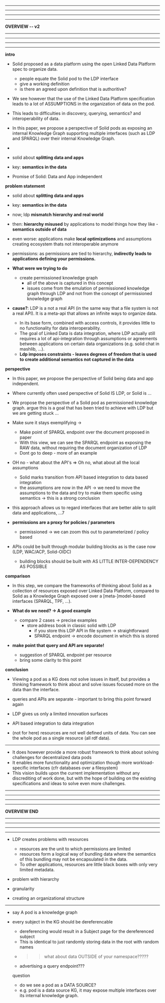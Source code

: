 

<!-- 

-----------------------------------------------
-----------------------------------------------
-----------------------------------------------
-----------------------------------------------

**OVERVIEW -- v1**  

-----------------------------------------------
-----------------------------------------------
-----------------------------------------------
-----------------------------------------------


**intro**

- Solid proposed as a data platform using the open Linked Data Platform spec to organize data.
  - people equate the Solid pod to the LDP interface
  - give a working definition
  - is there an agreed upon definition that is authoritive?
- We see however that the use of the Linked Data Platform specification leads to a lot of ASSUMPTIONS in the organization of data on the pod.
- This leads to difficulties in discovery, querying, semantics? and interoperability of data.
- In this paper, we propose the vision of Solid as a platform of data pods exposing an internal Knowledge Graph supporting multiple interfaces (such as LDP and SPARQL) over their internal Knowledge Graph.

- Promise of Solid: Data and App independent

**Problem statement**

- We see that the definition of a pod gets equated to the LDP interface
  
- We see the use of the Linked Data Platform spec leads to localized ASSUMPTIONS in the organization of data on the pod by applications
- 
  - Granularity is resource based through LDP.
  
  - Hierarchical nature of the LDP spec (same as filesystem) leads to semantics in the data location through slash semantics 
    - e.g. original paper using slash semantics for event storage based on date
    - Leads to semantic context being stored in the data path (not machine readable)
    - WHAT DOES MEAN -> consequence
      - model situations that cannot be captured like this
      - example of meta-API
    - LDP has constraints, real world data modelling has constraints, these may be orthogonal in situations and not match
    - **point 1: mismatch between hierarchy and real world**

    - putting the meaning in the data removes mismatch between semantics and data. semantics should be in the data and in the organizational structure

  - Containers and resources lead to data stored separately (e.g. digita storing data of different applications in different containers, idem as e.g. program files on the filesystem.)
    - This leads to data separation, and implicit context being attributed to storage location (data stored at `/apps/solidbook/` is data from the `solidbook` app.)
    - With the advantage of facilitating permission management for applications
    - **point 2: Data hierarchy is created by applications in contrast to separation of app and data**

  - **point 3: semantics encoded in things that are not data**
    - care of ordering of points
  
  - LDP leads to local assumptions and optimizations for applications(, at the cost of interoperability?).
    - We can see this clearly in the Inrupt Developer Libraries for Solid, where the developer interface only provides functionality to retrieve data for which you know both the location and the used schema, with almost no regard for data discovery.

  - **Coupling with permission**
    - permissioning coupled with container structure
    - one true hierarchy that matches with permissioning is the assumption - does not always hold
    - organization is ordered according to applications -> applications define your permissions indirectly


-----------------

  - solid about **splitting data and apps**
  - key: **semantics in the data**
  - now; ldp **mismatch hierarchy and real world**
  - then: **hierarchy misused** by applications to model things how they like - **semantics outside of data**
  - even worse: applications make **local optimizations** and assumptions creating ecosystem thats not interoperable anymore
  - permissions: as permissions are tied to hierarchy, **indirectly leads to applications defining your permissions.**

-----------------

  - **What were we trying to do**
    - create permissioned knowledge graph
      - all of the above is captured in this concept
      - issues come from the emulation of permissioned knowledge graph through LDP and not from the concept of permissioned knowledge graph

cause::

- LDP is a not a real API (in the same way that a file system is not a real API). It is a meta-api that allows an infinite ways to organize data.
  - In its base form, combined with access controls, it provides little to no functionality for data interoperability.
  - The goal of Linked Data is data integration, where LDP actually still requires a lot of api-integration through assumptions or agreements between applications on certain data organizations (e.g. solid chat in mashlib, ...).
  - **Ldp imposes constrainsts - leaves degrees of freedom that is used to create additional semantics not captured in the data**


**Perspective**

- In this paper, we propose the perspective of Solid being data and app independent. 
- Where currently often used perspective of Solid IS LDP, or Solid is ...
- We propose the perspective of a Solid pod as permissioned knowledge graph ... 

-  if we keep seeing Solid pods as containers and resources we're going to get stuck

- Make sure it stays exemplifying -> 
  - Make point of SPARQL endpoint over the document proposed in paper
  - With this view, we can see the SPARQL endpoint as exposing the RAW data, without requiring the document organization of LDP 
  - Dont go to deep - more of an example


- OH no - what about the API's => Oh no, what about all the local assumptions
  - Solid marks transition from API based integration to data based integration
  - the assumptions are now in the API -> we need to move the assumptions to the data and try to make them specific using semantics -> this is a strong conclusion

- **permissions are a proxy for policies / parameters**
  - permissioned -> we can zoom this out to parameterized / policy based


------

- This as a contrast to the LDP-organization currently used, that organizes data in resources.
- these pods can expose their internal KG over a multitude of interfaces
  - wont this reduce interoperability through not supporting other interfaces?
  - argue currently little to no interoperability without prior agreements on data shape and organization over LDP.
  - original paper includes support for SPARQL for querying -> this goes along with this vision.
- APIs could be built through modular building blocks as is the case now (LDP, WAC/ACP, Solid-OIDC)
  - building blocks should be built with AS LITTLE INTER-DEPENDENCY AS POSSIBLE
- The current implementation of Solid is a specific implementation of this vision that can be expanded upon.
  - As the SPARQL in the original paper does + how Jeroen handles it in the architecture paper, more links???


**Comparison**

- In this step, we compare the frameworks of thinking about Solid as a collection of resources exposed over Linked Data Platform, compared to Solid as a Knowledge Graph exposed over a [meta-]model-based interfaces (SPARQL, TPF, ...).

---------------

- **What do we need? -> A good example**
  - compare 2 cases -> precise examples
    - store address book in classic solid with LDP
      - if you store this LDP API in file system -> straightforward
      - SPARQL endpoint -> encode document in which this is stored


- **make point that query and API are separate!**
  - suggestion of SPARQL endpoint per resource
  - bring some clarity to this point


- Storage
  - LDP
    - File-based and/or SPARQL-based backend
  - KG
    - pretty much same. Graph database for RDF, file based for non-RDF
  
- Publication
  - LDP
    - resource based
    - slash semantics - bias
    - data discovery difficulties (type index, interop spec, ...)
    - ...
  - KG
    - quad / view?-based
    - discovery through interface index (SPARQL, TPF, ...)
    - non-RDF resource metadata indexing (as in original paper)
    - ...

- Query
  - LDP
    - Data organization assumptions (how and where data stored)
    - Data shape assumptions (what predicates, ...)
  - KG
    - Interface negotiation (SPARQL, TPF, LDP, ...)
      - Interface-specific implementations and optimizations
    - Data shape assumptions (what predicates, ...)
    - 


**Conclusion**

- Viewing a pod as a KG does not solve issues in itself, but provides a thinking framework to think about and solve issues focused more on the data than the interface.

- queries and APIs are separate - important to bring this point forward again

- LDP gives us only a limited innovation surfaces

- API based integration to data integration

- (not for here) resources are not well defined units of data. You can see the whole pod as a single resource (all rdf data).

------------

- It does however provide a more robust framework to think about solving challenges for decentralized data pods
- It enables more functionality and optimization though more workload-specific interfaces (cfr databases over a filesystem)
- This vision builds upon the current implementation without any discrediting of work done, but with the hope of building on the existing specifications and ideas to solve even more challenges.
 -->

-----------------------------------------------
-----------------------------------------------
-----------------------------------------------
-----------------------------------------------

**OVERVIEW -- v2**  

-----------------------------------------------
-----------------------------------------------
-----------------------------------------------
-----------------------------------------------

**intro**

- Solid proposed as a data platform using the open Linked Data Platform spec to organize data.
  - people equate the Solid pod to the LDP interface
  - give a working definition
  - is there an agreed upon definition that is authoritive?
- We see however that the use of the Linked Data Platform specification leads to a lot of ASSUMPTIONS in the organization of data on the pod.
- This leads to difficulties in discovery, querying, semantics? and interoperability of data.
- In this paper, we propose a perspective of Solid pods as exposing an internal Knowledge Graph supporting multiple interfaces (such as LDP and SPARQL) over their internal Knowledge Graph.
- 
- solid about **splitting data and apps**
- key: **semantics in the data**

- Promise of Solid: Data and App independent


**problem statement**

- solid about **splitting data and apps**
- key: **semantics in the data**
- now; ldp **mismatch hierarchy and real world**
- then: **hierarchy misused** by applications to model things how they like - **semantics outside of data**
- even worse: applications make **local optimizations** and assumptions creating ecosystem thats not interoperable anymore
- permissions: as permissions are tied to hierarchy, **indirectly leads to applications defining your permissions.**



- **What were we trying to do**
  - create permissioned knowledge graph
    - all of the above is captured in this concept
    - issues come from the emulation of permissioned knowledge graph through LDP and not from the concept of permissioned knowledge graph

- **cause?**: LDP is a not a real API (in the same way that a file system is not a real API). It is a meta-api that allows an infinite ways to organize data.
  - In its base form, combined with access controls, it provides little to no functionality for data interoperability.
  - The goal of Linked Data is data integration, where LDP actually still requires a lot of api-integration through assumptions or agreements between applications on certain data organizations (e.g. solid chat in mashlib, ...).
  - **Ldp imposes constraints - leaves degrees of freedom that is used to create additional semantics not captured in the data**


**perspective**

- In this paper, we propose the perspective of Solid being data and app independent. 
- Where currently often used perspective of Solid IS LDP, or Solid is ...
- We propose the perspective of a Solid pod as permissioned knowledge graph. argue this is a goal that has been tried to achieve with LDP but we are getting stuck ... 


- Make sure it stays exemplifying -> 
  - Make point of SPARQL endpoint over the document proposed in paper
  - With this view, we can see the SPARQL endpoint as exposing the RAW data, without requiring the document organization of LDP 
  - Dont go to deep - more of an example


- OH no - what about the API's => Oh no, what about all the local assumptions
  - Solid marks transition from API based integration to data based integration
  - the assumptions are now in the API -> we need to move the assumptions to the data and try to make them specific using semantics -> this is a strong conclusion

- this approach allows us to regard interfaces that are better able to split data and applications, ...7

- **permissions are a proxy for policies / parameters**
  - permissioned -> we can zoom this out to parameterized / policy based

- APIs could be built through modular building blocks as is the case now (LDP, WAC/ACP, Solid-OIDC)
  - building blocks should be built with AS LITTLE INTER-DEPENDENCY AS POSSIBLE


**comparison**

- In this step, we compare the frameworks of thinking about Solid as a collection of resources exposed over Linked Data Platform, compared to Solid as a Knowledge Graph exposed over a [meta-]model-based interfaces (SPARQL, TPF, ...).

- **What do we need? -> A good example**
  - compare 2 cases -> precise examples
    - store address book in classic solid with LDP
      - if you store this LDP API in file system -> straightforward
      - SPARQL endpoint -> encode document in which this is stored


- **make point that query and API are separate!**
  - suggestion of SPARQL endpoint per resource
  - bring some clarity to this point


**conclusion**


- Viewing a pod as a KG does not solve issues in itself, but provides a thinking framework to think about and solve issues focused more on the data than the interface.

- queries and APIs are separate - important to bring this point forward again

- LDP gives us only a limited innovation surfaces

- API based integration to data integration

- (not for here) resources are not well defined units of data. You can see the whole pod as a single resource (all rdf data).

------------

- It does however provide a more robust framework to think about solving challenges for decentralized data pods
- It enables more functionality and optimization though more workload-specific interfaces (cfr databases over a filesystem)
- This vision builds upon the current implementation without any discrediting of work done, but with the hope of building on the existing specifications and ideas to solve even more challenges.

-----------------------------------------------
-----------------------------------------------
-----------------------------------------------
-----------------------------------------------

**OVERVIEW END**

-----------------------------------------------
-----------------------------------------------
-----------------------------------------------
-----------------------------------------------


- LDP creates problems with resources
  - resources are the unit to which permissions are limited
  - resources form a logical way of bundling data where the semantics of this bundling may not be encapsulated in the data.
  - To other applications, resources are little black boxes with only very limited metadata.

- problem with hierarchy
- granularity
- creating an organizational structure



------------------------

- say A pod is a knowledge graph
- every subject in the KG should be dereferencable
  - dereferencing would result in a Subject page for the dereferenced subject
  - This is identical to just randomly storing data in the root with random names 
  - >> what about data OUTSIDE of your namespace?????
  - advertising a query endpoint???
  
  question
  - do we see a pod as a DATA SOURCE? 
  - e.g. pod is a data source KG, it may expose multiple interfaces over its internal knowledge graph.